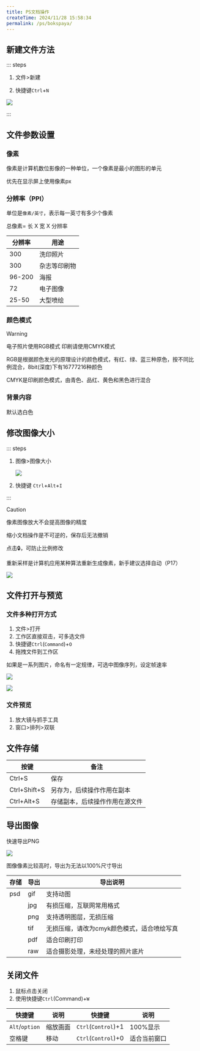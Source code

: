 ```yaml
---
title: PS文档操作
createTime: 2024/11/28 15:58:34
permalink: /ps/bokspaya/
---
```

## 新建文件方法

::: steps

1. 文件>新建

2. 快捷键`Ctrl`+`N`

![](https://file.iglooblog.top/adobe/%E6%88%AA%E5%B1%8F2025-06-07%2018.40.23.png)

:::

## 文件参数设置

### 像素

像素是计算机数位影像的一种单位，一个像素是最小的图形的单元

优先在显示屏上使用像素px

### 分辨率（PPI）

单位是`像素/英寸`，表示每一英寸有多少个像素

总像素= 长 X 宽 X 分辨率

| 分辨率 | 用途         |
| ------ | ------------ |
| 300    | 洗印照片     |
| 300    | 杂志等印刷物 |
| 96-200 | 海报         |
| 72     | 电子图像     |
| 25-50  | 大型喷绘     |

### 颜色模式

>[!warning]
>
>电子照片使用RGB模式
>印刷请使用CMYK模式

RGB是根据颜色发光的原理设计的颜色模式，有红、绿、蓝三种原色，按不同比例混合，8bit(深度)下有16777216种颜色

CMYK是印刷颜色模式，由青色、品红、黄色和黑色进行混合

### 背景内容

默认选白色

## 修改图像大小

::: steps

1. 图像>图像大小

   ![](https://file.iglooblog.top/adobe/%E6%88%AA%E5%B1%8F2025-06-07%2019.02.13.png)

2. 快捷键 `Ctrl`+`Alt`+`I`

:::

> [!caution]
>
> 像素图像放大不会提高图像的精度
>
> 缩小文档操作是不可逆的，保存后无法撤销

点击🔒，可防止比例修改

重新采样是计算机应用某种算法重新生成像素，新手建议选择自动（P17）

![](https://file.iglooblog.top/adobe/%E6%88%AA%E5%B1%8F2025-06-07%2019.05.05.png)

## 文件打开与预览

### 文件多种打开方式

1. 文件>打开
2. 工作区直接双击，可多选文件
3. 快捷键`Ctrl`(`Command`)+`O`
4. 拖拽文件到工作区

如果是一系列图片，命名有一定规律，可选中图像序列，设定帧速率

![](https://file.iglooblog.top/adobe/%E6%88%AA%E5%B1%8F2025-06-07%2019.11.36.png)

![](https://file.iglooblog.top/adobe/%E6%88%AA%E5%B1%8F2025-06-07%2019.12.04.png)

### 文件预览

1. 放大镜与抓手工具
2. 窗口>排列>双联

## 文件存储

| 按键         | 备注                           |
| ------------ | ------------------------------ |
| Ctrl+S       | 保存                           |
| Ctrl+Shift+S | 另存为，后续操作作用在副本     |
| Ctrl+Alt+S   | 存储副本，后续操作作用在源文件 |



## 导出图像

快速导出PNG

![](https://file.iglooblog.top/adobe/%E6%88%AA%E5%B1%8F2025-06-07%2019.13.47.png)

图像像素比较高时，导出为无法以100%尺寸导出

| 存储 | 导出 | 导出说明                                   |
| ---- | ---- | ------------------------------------------ |
| psd  | gif  | 支持动图                                   |
|      | jpg  | 有损压缩，互联网常用格式                   |
|      | png  | 支持透明图层，无损压缩                     |
|      | tif  | 无损压缩，请改为cmyk颜色模式，适合喷绘写真 |
|      | pdf  | 适合印刷打印                               |
|      | raw  | 适合摄影处理，未经处理的照片底片           |

## 关闭文件

1. 鼠标点击关闭
2. 使用快捷键`Ctrl`(Command)+`W`

| 快捷键         | 说明     | 快捷键              | 说明         |
| -------------- | -------- | ------------------- | ------------ |
| `Alt`/`option` | 缩放画面 | `Ctrl`(`Control`)+1 | 100%显示     |
| 空格键         | 移动     | `Ctrl`(`Control`)+0 | 适合当前窗口 |